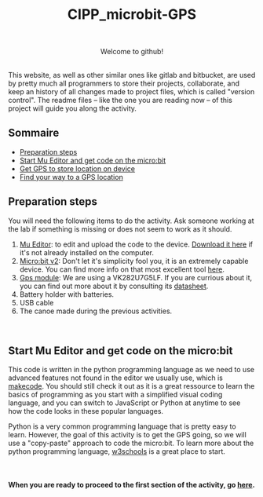 <h1 align="center"> CIPP_microbit-GPS </h1>
<br>
<p align="center"> Welcome to github! </p>
<br>
This website, as well as other similar ones like gitlab and bitbucket, are used by pretty much all programmers to store their projects, collaborate, and keep an history of all changes made to project files, which is called "version control".  The readme files – like the one you are reading now – of this project will guide you along the activity.

<br>

## Sommaire

- [Preparation steps](#preparation-steps)
- [Start Mu Editor and get code on the micro:bit](#start-mu-editor-and-get-code-on-the-micro:bit)
- [Get GPS to store location on device](https://github.com/GenieLabMtl/CIPP_microbit-GPS/tree/main/EN/1)
- [Find your way to a GPS location](https://github.com/GenieLabMtl/CIPP_microbit-GPS/tree/main/EN/2)

## Preparation steps
You will need the following items to do the activity.  Ask someone working at the lab if something is missing or does not seem to work as it should.

1. <ins>Mu Editor</ins>: to edit and upload the code to the device. [Download it here](https://codewith.mu/en/download) if it's not already installed on the computer.
2. <ins>Micro:bit v2</ins>: Don't let it's simplicity fool you, it is an extremely capable device. You can find more info on that most excellent tool [here](https://microbit.org/).
3. <ins>Gps module</ins>: We are using a VK282U7G5LF. If you are currious about it, you can find out more about it by consulting its [datasheet](https://github.com/CainZ/V.KEL-GPS/blob/master/VK2828U7G5LF%20Data%20Sheet%2020150902.pdf).
4. Battery holder with batteries.
5. USB cable
6. The canoe made during the previous activities.

<br>

## Start Mu Editor and get code on the micro:bit

This code is written in the python programming language as we need to use advanced features not found in the editor we usually use, which is [makecode](https://makecode.microbit.org/).  You should still check it out as it is a great ressource to learn the basics of programming as you start with a simplified visual coding language, and you can switch to JavaScript or Python at anytime to see how the code looks in these popular languages.

Python is a very common programming language that is pretty easy to learn.  However, the goal of this activity is to get the GPS going, so we will use a "copy-paste" approach to code the micro:bit. 
To learn more about the python programming language, [w3schools](https://www.w3schools.com/python/default.asp) is a great place to start.

<br>

#### When you are ready to proceed to the first section of the activity, go [here](https://github.com/GenieLabMtl/CIPP_microbit-GPS/tree/main/EN/1).
